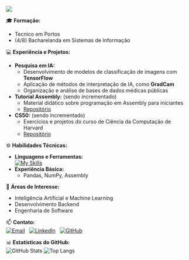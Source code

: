 <!-- Título animado -->
<img src="https://readme-typing-svg.demolab.com?font=Fira+Code&size=30&pause=1000&color=6A5ACD&center=true&vCenter=true&width=600&lines=Hey+there!+I'm+Raquel;System+Breaker+%26+Bug+Tamer;Machine+Learning+Explorer;Lover+of+Code+and+Coffee" />


🎓 **Formação:**  
- Tecnico em Portos
- (4/8) Bacharelanda em Sistemas de Informação  

💻 **Experiência e Projetos:**  
- **Pesquisa em IA:**  
  - Desenvolvimento de modelos de classificação de imagens com **TensorFlow**  
  - Aplicação de métodos de interpretação de IA, como **GradCam**  
  - Organização e análise de bases de dados médicas públicas  
- **Tutorial Assembly:**  (sendo incrementado)
  - Material didático sobre programação em Assembly para iniciantes  
  - [Repositório](https://github.com/RaquelNeres/Tutorial_Assembly)  
- **CS50:**  (sendo incrementado)
  - Exercícios e projetos do curso de Ciência da Computação de Harvard  
  - [Repositório](https://github.com/RaquelNeres/CS50)

⚙️ **Habilidades Técnicas:**  
- **Linguagens e Ferramentas:**  
  [![My Skills](https://skillicons.dev/icons?i=python,c,html,css,js,git,github,tensorflow,&perline=8)](https://skillicons.dev) 
- **Experiência Básica:**  
  - Pandas, NumPy, Assembly

🎯 **Áreas de Interesse:**  
- Inteligência Artificial e Machine Learning  
- Desenvolvimento Backend  
- Engenharia de Software  

📫 **Contato:**  
[![Email](https://img.shields.io/badge/Email-EA4335?style=for-the-badge&logo=gmail&logoColor=white)](mailto:raquelnascimentoneress@gmail.com) &nbsp;
[![LinkedIn](https://img.shields.io/badge/LinkedIn-0A66C2?style=for-the-badge&logo=linkedin&logoColor=white)](https://www.linkedin.com/in/raquel-neres-893a3b291/) &nbsp;
[![GitHub](https://img.shields.io/badge/GitHub-181717?style=for-the-badge&logo=github&logoColor=white)](https://github.com/RaquelNeres)

📊 **Estatísticas do GitHub:**  
![GitHub Stats](https://github-readme-stats.vercel.app/api?username=RaquelNeres&show_icons=true&theme=dark&rank_icon=github&include_all_commits=true) 
![Top Langs](https://github-readme-stats.vercel.app/api/top-langs/?username=RaquelNeres&layout=donut&theme=dark&count_private=true)
